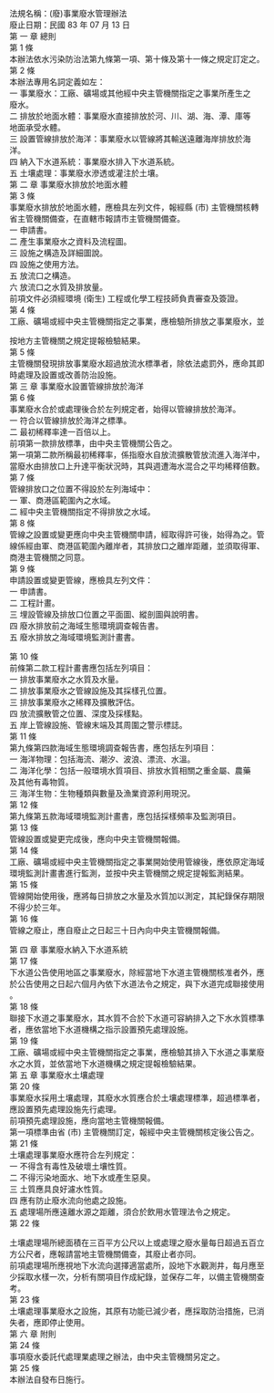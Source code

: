 法規名稱：(廢)事業廢水管理辦法  
廢止日期：民國 83 年 07 月 13 日  
第 一 章 總則  
第 1 條  
本辦法依水污染防治法第九條第一項、第十條及第十一條之規定訂定之。  
第 2 條  
本辦法專用名詞定義如左：  
一 事業廢水：工廠、礦場或其他經中央主管機關指定之事業所產生之  
廢水。  
二 排放於地面水體：事業廢水直接排放於河、川、湖、海、潭、庫等  
地面承受水體。  
三 設置管線排放於海洋：事業廢水以管線將其輸送遠離海岸排放於海  
洋。  
四 納入下水道系統：事業廢水排入下水道系統。  
五 土壤處理：事業廢水滲透或灌注於土壤。  
第 二 章 事業廢水排放於地面水體  
第 3 條  
事業廢水排放於地面水體，應檢具左列文件，報經縣 (市) 主管機關核轉  
省主管機關備查，在直轄市報請市主管機關備查。  
一 申請書。  
二 產生事業廢水之資料及流程圖。  
三 設施之構造及詳細圖說。  
四 設施之使用方法。  
五 放流口之構造。  
六 放流口之水質及排放量。  
前項文件必須經環境 (衛生) 工程或化學工程技師負責審查及簽證。  
第 4 條  
工廠、礦場或經中央主管機關指定之事業，應檢驗所排放之事業廢水，並  


按地方主管機關之規定提報檢驗結果。  
第 5 條  
主管機關發現排放事業廢水超過放流水標準者，除依法處罰外，應命其即  
時處理及設置或改善防治設施。  
第 三 章 事業廢水設置管線排放於海洋  
第 6 條  
事業廢水合於或處理後合於左列規定者，始得以管線排放於海洋。  
一 符合以管線排放於海洋之標準。  
二 最初稀釋率達一百倍以上。  
前項第一款排放標準，由中央主管機關公告之。  
第一項第二款所稱最初稀釋率，係指廢水自放流擴散管放流進入海洋中，  
當廢水由排放口上升達平衡狀況時，其與週遭海水混合之平均稀釋倍數。  
第 7 條  
管線排放口之位置不得設於左列海域中：  
一 軍、商港區範圍內之水域。  
二 經中央主管機關指定不得排放之水域。  
第 8 條  
管線之設置或變更應向中央主管機關申請，經取得許可後，始得為之。管  
線係經由軍、商港區範圍內離岸者，其排放口之離岸距離，並須取得軍、  
商港主管機關之同意。  
第 9 條  
申請設置或變更管線，應檢具左列文件：  
一 申請書。  
二 工程計畫。  
三 埋設管線及排放口位置之平面圖、縱剖圖與說明書。  
四 廢水排放前之海域生態環境調查報告書。  
五 廢水排放之海域環境監測計畫書。  


第 10 條  
前條第二款工程計畫書應包括左列項目：  
一 排放事業廢水之水質及水量。  
二 排放事業廢水之管線設施及其採樣孔位置。  
三 排放事業廢水之稀釋及擴散評估。  
四 放流擴散管之位置、深度及採樣點。  
五 岸上管線設施、管線末端及其周圍之警示標誌。  
第 11 條  
第九條第四款海域生態環境調查報告書，應包括左列項目：  
一 海洋物理：包括海流、潮汐、波浪、漂流、水溫。  
二 海洋化學：包括一般環境水質項目、排放水質相關之重金屬、農藥  
及其他有毒物質。  
三 海洋生物：生物種類與數量及漁業資源利用現況。  
第 12 條  
第九條第五款海域環境監測計畫書，應包括採樣頻率及監測項目。  
第 13 條  
管線設置或變更完成後，應向中央主管機關報備。  
第 14 條  
工廠、礦場或經中央主管機關指定之事業開始使用管線後，應依原定海域  
環境監測計畫書進行監測，並按中央主管機關之規定提報監測結果。  
第 15 條  
管線開始使用後，應將每日排放之水量及水質加以測定，其紀錄保存期限  
不得少於三年。  
第 16 條  
管線之廢止，應自廢止之日起三十日內向中央主管機關報備。  


第 四 章 事業廢水納入下水道系統  
第 17 條  
下水道公告使用地區之事業廢水，除經當地下水道主管機關核准者外，應  
於公告使用之日起六個月內依下水道法令之規定，與下水道完成聯接使用  
。  
第 18 條  
聯接下水道之事業廢水，其水質不合於下水道可容納排入之下水水質標準  
者，應依當地下水道機構之指示設置預先處理設施。  
第 19 條  
工廠、礦場或經中央主管機關指定之事業，應檢驗其排入下水道之事業廢  
水之水質，並依當地下水道機構之規定提報檢驗結果。  
第 五 章 事業廢水土壤處理  
第 20 條  
事業廢水採用土壤處理，其廢水水質應合於土壤處理標準，超過標準者，  
應設置預先處理設施先行處理。  
前項預先處理設施，應向當地主管機關報備。  
第一項標準由省 (市) 主管機關訂定，報經中央主管機關核定後公告之。  
第 21 條  
土壤處理事業廢水應符合左列規定：  
一 不得含有毒性及破壞土壤性質。  
二 不得污染地面水、地下水或產生惡臭。  
三 土質應具良好濾水性質。  
四 應有防止廢水流向他處之設施。  
五 處理場所應遠離水源之距離，須合於飲用水管理法令之規定。  
第 22 條  


土壤處理場所總面積在三百平方公尺以上或處理之廢水量每日超過五百立  
方公尺者，應報請當地主管機關備查，其廢止者亦同。  
前項處理場所應視地下水流向選擇適當處所，設地下水觀測井，每月應至  
少採取水樣一次，分析有關項目作成紀錄，並保存二年，以備主管機關查  
考。  
第 23 條  
土壤處理事業廢水之設施，其原有功能已減少者，應採取防治措施，已消  
失者，應即停止使用。  
第 六 章 附則  
第 24 條  
事項廢水委託代處理業處理之辦法，由中央主管機關另定之。  
第 25 條  
本辦法自發布日施行。  


